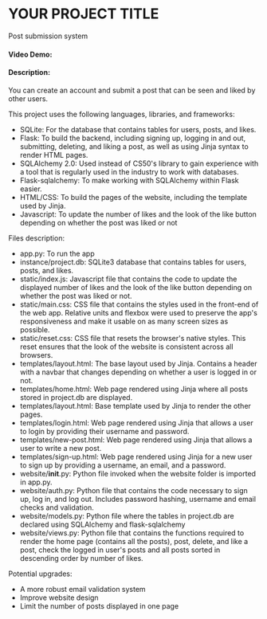 # YOUR PROJECT TITLE
Post submission system
#### Video Demo:  <URL HERE>
#### Description:
You can create an account and submit a post that can be seen and liked by other users.

This project uses the following languages, libraries, and frameworks:
- SQLite: For the database that contains tables for users, posts, and likes.
- Flask: To build the backend, including signing up, logging in and out, submitting, deleting, and liking a post, as well as using Jinja syntax to render HTML pages.
- SQLAlchemy 2.0: Used instead of CS50's library to gain experience with a tool that is regularly used in the industry to work with databases.
- Flask-sqlalchemy: To make working with SQLAlchemy within Flask easier.
- HTML/CSS: To build the pages of the website, including the template used by Jinja.
- Javascript: To update the number of likes and the look of the like button depending on whether the post was liked or not

Files description:
- app.py: To run the app
- instance/project.db: SQLite3 database that contains tables for users, posts, and likes.
- static/index.js: Javascript file that contains the code to update the displayed number of likes and the look of the like button depending on whether the post was liked or not.
- static/main.css: CSS file that contains the styles used in the front-end of the web app. Relative units and flexbox were used to preserve the app's responsiveness and make it usable on as many screen sizes as possible.
- static/reset.css: CSS file that resets the browser's native styles. This reset ensures that the look of the website is consistent across all browsers.
- templates/layout.html: The base layout used by Jinja. Contains a header with a navbar that changes depending on whether a user is logged in or not.
- templates/home.html: Web page rendered using Jinja where all posts stored in project.db are displayed.
- templates/layout.html: Base template used by Jinja to render the other pages.
- templates/login.html: Web page rendered using Jinja that allows a user to login by providing their username and password.
- templates/new-post.html: Web page rendered using Jinja that allows a user to write a new post.
- templates/sign-up.html: Web page rendered using Jinja for a new user to sign up by providing a username, an email, and a password.
- website/__init__.py: Python file invoked when the website folder is imported in app.py.
- website/auth.py: Python file that contains the code necessary to sign up, log in, and log out. Includes password hashing, username and email checks and validation.
- website/models.py: Python file where the tables in project.db are declared using SQLAlchemy and flask-sqlalchemy
- website/views.py: Python file that contains the functions required to render the home page (contains all the posts), post, delete, and like a post, check the logged in user's posts and all posts sorted in descending order by number of likes.

Potential upgrades:
- A more robust email validation system
- Improve website design
- Limit the number of posts displayed in one page
